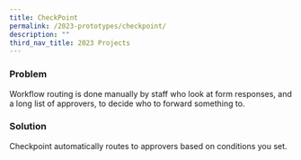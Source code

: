 ```yaml
---
title: CheckPoint
permalink: /2023-prototypes/checkpoint/
description: ""
third_nav_title: 2023 Projects
---
```


### Problem
Workflow routing is done manually by staff who look at form responses, and a long list of approvers, to decide who to forward something to.

### Solution
Checkpoint automatically routes to approvers based on conditions you set.